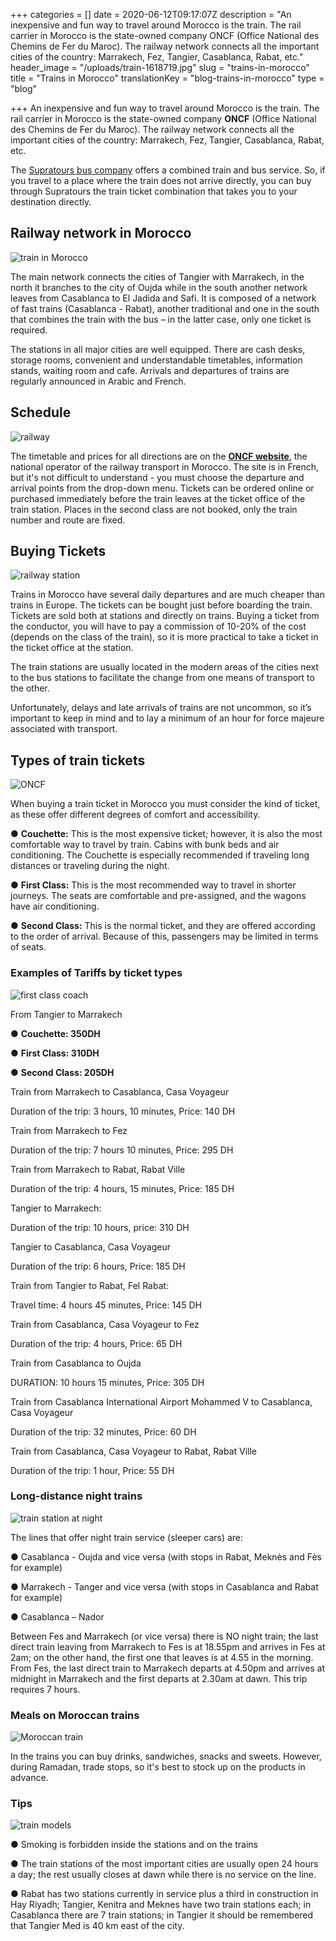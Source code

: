 +++
categories = []
date = 2020-06-12T09:17:07Z
description = "An inexpensive and fun way to travel around Morocco is the train. The rail carrier in Morocco is the state-owned company ONCF (Office National des Chemins de Fer du Maroc). The railway network connects all the important cities of the country: Marrakech, Fez, Tangier, Casablanca, Rabat, etc."
header_image = "/uploads/train-1618719.jpg"
slug = "trains-in-morocco"
title = "Trains in Morocco"
translationKey = "blog-trains-in-morocco"
type = "blog"

+++
An inexpensive and fun way to travel around Morocco is the train. The rail carrier in Morocco is the state-owned company **ONCF** (Office National des Chemins de Fer du Maroc). The railway network connects all the important cities of the country: Marrakech, Fez, Tangier, Casablanca, Rabat, etc.

The [Supratours bus company](http://www.supratours.ma/) offers a combined train and bus service. So, if you travel to a place where the train does not arrive directly, you can buy through Supratours the train ticket combination that takes you to your destination directly.

## **Railway network in Morocco**

![train in Morocco](/uploads/moroccan_railways_electric_loco_hauled_train_at_tanger_ville_gare.jpg "train in Morocco")

The main network connects the cities of Tangier with Marrakech, in the north it branches to the city of Oujda while in the south another network leaves from Casablanca to El Jadida and Safi. It is composed of a network of fast trains (Casablanca - Rabat), another traditional and one in the south that combines the train with the bus – in the latter case, only one ticket is required.

The stations in all major cities are well equipped. There are cash desks, storage rooms, convenient and understandable timetables, information stands, waiting room and cafe. Arrivals and departures of trains are regularly announced in Arabic and French.

## **Schedule**

![railway](/uploads/railway5.jpg "railway")

The timetable and prices for all directions are on the [**ONCF website**](http://www.oncf.ma/), the national operator of the railway transport in Morocco. The site is in French, but it's not difficult to understand - you must choose the departure and arrival points from the drop-down menu. Tickets can be ordered online or purchased immediately before the train leaves at the ticket office of the train station. Places in the second class are not booked, only the train number and route are fixed.

## **Buying Tickets**

![railway station](/uploads/morocco_railway_station.jpg "railway station")

Trains in Morocco have several daily departures and are much cheaper than trains in Europe. The tickets can be bought just before boarding the train. Tickets are sold both at stations and directly on trains. Buying a ticket from the conductor, you will have to pay a commission of 10-20% of the cost (depends on the class of the train), so it is more practical to take a ticket in the ticket office at the station.

The train stations are usually located in the modern areas of the cities next to the bus stations to facilitate the change from one means of transport to the other.

Unfortunately, delays and late arrivals of trains are not uncommon, so it’s important to keep in mind and to lay a minimum of an hour for force majeure associated with transport.

## **Types of train tickets**

![ONCF](/uploads/casablanca_voyaguers_gare_morocco_april.jpg "ONCF")

When buying a train ticket in Morocco you must consider the kind of ticket, as these offer different degrees of comfort and accessibility.

● **Couchette:** This is the most expensive ticket; however, it is also the most comfortable way to travel by train. Cabins with bunk beds and air conditioning. The Couchette is especially recommended if traveling long distances or traveling during the night.

● **First Class:** This is the most recommended way to travel in shorter journeys. The seats are comfortable and pre-assigned, and the wagons have air conditioning.

● **Second Class:** This is the normal ticket, and they are offered according to the order of arrival. Because of this, passengers may be limited in terms of seats.

### **Examples of Tariffs by ticket types**

![first class coach](/uploads/first_class_coach_tanger.jpg "first class coach")

From Tangier to Marrakech

● **Couchette: 350DH**

● **First Class: 310DH**

● **Second Class: 205DH**

Train from Marrakech to Casablanca, Casa Voyageur

Duration of the trip: 3 hours, 10 minutes, Price: 140 DH

Train from Marrakech to Fez

Duration of the trip: 7 hours 10 minutes, Price: 295 DH

Train from Marrakech to Rabat, Rabat Ville

Duration of the trip: 4 hours, 15 minutes, Price: 185 DH

Tangier to Marrakech:

Duration of the trip: 10 hours, price: 310 DH

Tangier to Casablanca, Casa Voyageur

Duration of the trip: 6 hours, Price: 185 DH

Train from Tangier to Rabat, Fel Rabat:

Travel time: 4 hours 45 minutes, Price: 145 DH

Train from Casablanca, Casa Voyageur to Fez

Duration of the trip: 4 hours, Price: 65 DH

Train from Casablanca to Oujda

DURATION: 10 hours 15 minutes, Price: 305 DH

Train from Casablanca International Airport Mohammed V to Casablanca, Casa Voyageur

Duration of the trip: 32 minutes, Price: 60 DH

Train from Casablanca, Casa Voyageur to Rabat, Rabat Ville

Duration of the trip: 1 hour, Price: 55 DH

### **Long-distance night trains**

![train station at night](/uploads/gare_de_marrakech.jpg "train station at night")

The lines that offer night train service (sleeper cars) are:

● Casablanca - Oujda and vice versa (with stops in Rabat, Meknès and Fès for example)

● Marrakech - Tanger and vice versa (with stops in Casablanca and Rabat for example)

● Casablanca – Nador

Between Fes and Marrakech (or vice versa) there is NO night train; the last direct train leaving from Marrakech to Fes is at 18.55pm and arrives in Fes at 2am; on the other hand, the first one that leaves is at 4.55 in the morning. From Fes, the last direct train to Marrakech departs at 4.50pm and arrives at midnight in Marrakech and the first departs at 2.30am at dawn. This trip requires 7 hours.

### **Meals on Moroccan trains**

![ Moroccan train](/uploads/oncf_df_115_near_taourirt.jpg " Moroccan train")

In the trains you can buy drinks, sandwiches, snacks and sweets. However, during Ramadan, trade stops, so it's best to stock up on the products in advance.

### **Tips**

![train models](/uploads/train_models.jpg "train models")

●  Smoking is forbidden inside the stations and on the trains

●  The train stations of the most important cities are usually open 24 hours a day; the rest usually closes at dawn while there is no service on the line.

●  Rabat has two stations currently in service plus a third in construction in Hay Riyadh; Tangier, Kenitra and Meknes have two train stations each; in Casablanca there are 7 train stations; in Tangier it should be remembered that Tangier Med is 40 km east of the city.